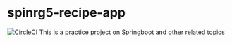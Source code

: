 # spinrg5-recipe-app
[![CircleCI](https://circleci.com/gh/ZhiyuanYao93/spinrg5-recipe-app/tree/master.svg?style=svg)](https://circleci.com/gh/ZhiyuanYao93/spinrg5-recipe-app/tree/master)
This is a practice project on Springboot and other related topics
